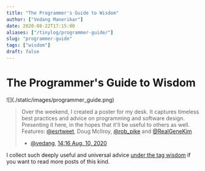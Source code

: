```yaml
---
title: "The Programmer's Guide to Wisdom"
author: ["Vedang Manerikar"]
date: 2020-08-22T17:15:00
aliases: ["/tinylog/programmer-guide/"]
slug: "programmer-guide"
tags: ["wisdom"]
draft: false
---
```


<div class="ox-neuron-main">
<div class="ox-neuron-article">
<h1 class="ox-neuron-article-heading">The Programmer's Guide to Wisdom</h1>
<div class="ox-neuron-article-contents">
![](./static/images/programmer_guide.png)

> Over the weekend, I created a poster for my desk. It captures timeless best practices and advice on programming and software design. Presenting it here, in the hopes that it'll be useful to others as well. Features: [@esrtweet](https://twitter.com/esrtweet), Doug McIlroy, [@rob_pike](https://twitter.com/rob_pike) and [@RealGeneKim](https://twitter.com/RealGeneKim)
>
> -   [@vedang](https://twitter.com/vedang/status/1292744222873853952), [14:16 Aug, 10, 2020](https://twitter.com/vedang/status/1292744222873853952)

I collect such deeply useful and universal advice [under the tag wisdom](/tags/wisdom.html/) if you want to read more posts of this kind.

</div>
</div>
</div>
